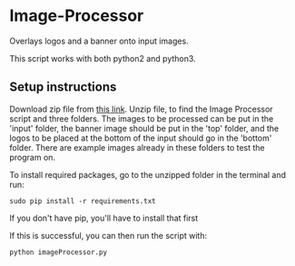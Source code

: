 # Image-Processor
Overlays logos and a banner onto input images.

This script works with both python2 and python3.

## Setup instructions

Download zip file from [this link](https://github.com/jezgillen/Image-Processor/archive/mac.zip "Image Processor.zip"). 
Unzip file, to find the Image Processor script and three folders.
The images to be processed can be put in the 'input' folder, 
the banner image should be put in the 'top' folder, 
and the logos to be placed at the bottom of the input should go in the 'bottom' folder.
There are example images already in these folders to test the program on.

To install required packages, go to the unzipped folder in the terminal and run:

```sudo pip install -r requirements.txt```

If you don't have pip, you'll have to install that first

If this is successful, you can then run the script with:

```python imageProcessor.py```

